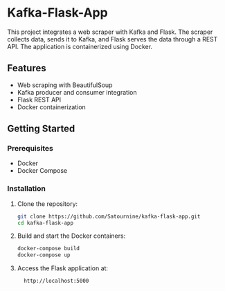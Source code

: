 # Kafka-Flask-App

This project integrates a web scraper with Kafka and Flask. The scraper collects data, sends it to Kafka, and Flask serves the data through a REST API. The application is containerized using Docker.

## Features

- Web scraping with BeautifulSoup
- Kafka producer and consumer integration
- Flask REST API
- Docker containerization

## Getting Started

### Prerequisites

- Docker
- Docker Compose

### Installation

1. Clone the repository:
   ```sh
   git clone https://github.com/Satournine/kafka-flask-app.git
   cd kafka-flask-app

3. Build and start the Docker containers:
   ```sh
   docker-compose build
   docker-compose up

5. Access the Flask application at:
   ```sh
     http://localhost:5000

